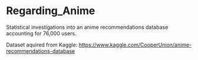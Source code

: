 # Regarding_Anime
Statistical investigations into an anime recommendations database accounting for 76,000 users.

Dataset aquired from Kaggle: https://www.kaggle.com/CooperUnion/anime-recommendations-database 
